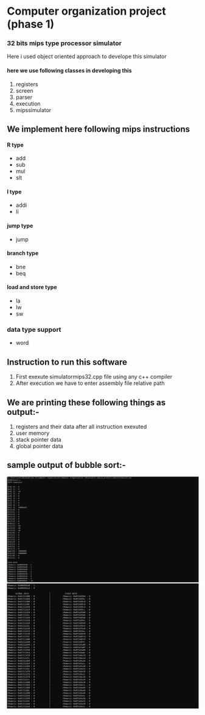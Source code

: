 # Computer organization project (phase 1)
### 32 bits mips type processor simulator
Here i used object oriented approach to develope this simulator
#### here we use following classes in developing this
1. registers
2. screen 
3. parser
4. execution
5. mipssimulator

## We implement here following mips instructions
#### R type
* add
* sub
* mul
* slt
#### I type
* addi
* li
#### jump type
* jump
#### branch type
* bne
* beq
#### load and store type
* la
* lw
* sw
### data type support
* word
## Instruction to run this software
1. First exexute simulatormips32.cpp file using any c++ compiler 
2. After execution we have to enter assembly file relative path
## We are printing these following things as output:-
1. registers and their data after all instruction exexuted
2. user memory 
3. stack pointer data
4. global pointer data


## sample output of bubble sort:-
![image info](output1.jpg)
![image info](output2.jpg)
